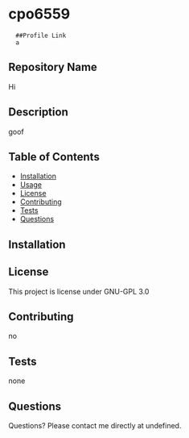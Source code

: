 # cpo6559 
      ##Profile Link
      a


  ## Repository Name
  Hi
  ## Description 
  goof
  ## Table of Contents
  * [Installation](#installation)
  * [Usage](#usage)
  * [License](#license)
  * [Contributing](#contributing)
  * [Tests](#tests)
  * [Questions](#questions)
  
  ## Installation 
  

  ## License 
  This project is license under GNU-GPL 3.0
  ## Contributing 
  no
  ## Tests
  none
  ## Questions
  Questions? Please contact me directly at undefined.


  